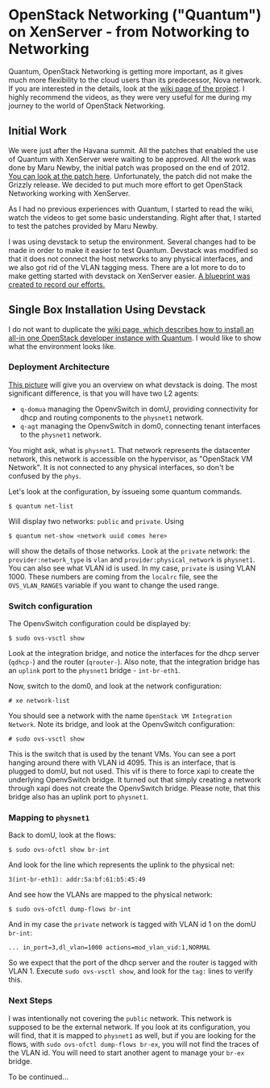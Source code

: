 # OpenStack Networking ("Quantum") on XenServer - from Notworking to Networking

Quantum, OpenStack Networking is getting more important, as it gives much more
flexibility to the cloud users than its predecessor, Nova network. If you are
interested in the details, look at the [wiki page of the
project](https://wiki.openstack.org/wiki/Quantum). I highly recommend the
videos, as they were very useful for me during my journey to the world of
OpenStack Networking.

## Initial Work
We were just after the Havana summit. All the patches that enabled the use of
Quantum with XenServer were waiting to be approved. All the work was done by
Maru Newby, the initial patch was proposed on the end of 2012. [You can look at
the patch here](https://review.openstack.org/15022). Unfortunately, the patch
did not make the Grizzly release. We decided to put much more effort to get
OpenStack Networking working with XenServer.

As I had no previous experiences with Quantum, I started to read the wiki,
watch the videos to get some basic understanding. Right after that, I started
to test the patches provided by Maru Newby.

I was using devstack to setup the environment. Several changes had to be made
in order to make it easier to test Quantum. Devstack was modified so that it
does not connect the host networks to any physical interfaces, and we also got
rid of the VLAN tagging mess. There are a lot more to do to make getting
started with devstack on XenServer easier.  [A blueprint was created to record
our
efforts.](https://blueprints.launchpad.net/devstack/+spec/xenapi-devstack-cleanup)

## Single Box Installation Using Devstack

I do not want to duplicate the [wiki page, which describes how to install an
all-in one OpenStack developer instance with
Quantum](https://wiki.openstack.org/wiki/QuantumDevstackOvsXcp). I would like
to show what the environment looks like.

### Deployment Architecture
[This picture](http://goo.gl/BuAdg) will give you an overview on what devstack
is doing. The most significant difference, is that you will have two L2 agents:

 - `q-domua` managing the OpenvSwitch in domU, providing connectivity for dhcp
   and routing components to the `physnet1` network.
 - `q-agt` managing the OpenvSwitch in dom0, connecting tenant interfaces to
   the `physnet1` network.

You might ask, what is `physnet1`. That network represents the datacenter
network, this network is accessible on the hypervisor, as "OpenStack VM
Network". It is not connected to any physical interfaces, so don't be confused
by the `phys`.

Let's look at the configuration, by issueing some quantum commands.

    $ quantum net-list

Will display two networks: `public` and `private`. Using

    $ quantum net-show <network uuid comes here>

will show the details of those networks. Look at the `private` network: the
`provider:network_type` is `vlan` and `provider:physical_network` is
`physnet1`. You can also see what VLAN id is used.  In my case, `private` is
using VLAN 1000. These numbers are coming from the `localrc` file, see the
`OVS_VLAN_RANGES` variable if you want to change the used range.

### Switch configuration
The OpenvSwitch configuration could be displayed by:

    $ sudo ovs-vsctl show

Look at the integration bridge, and notice the interfaces for the dhcp server
(`qdhcp-`) and the router (`qrouter-`). Also note, that the integration
bridge has an `uplink` port to the `physnet1` bridge - `int-br-eth1`.

Now, switch to the dom0, and look at the network configuration:

    # xe network-list

You should see a network with the name `OpenStack VM Integration Network`. Note
its bridge, and look at the OpenvSwitch configuration:

    # sudo ovs-vsctl show

This is the switch that is used by the tenant VMs. You can see a port hanging
around there with VLAN id 4095. This is an interface, that is plugged to domU,
but not used. This vif is there to force xapi to create the underlying
OpenvSwitch bridge. It turned out that simply creating a network through xapi
does not create the OpenvSwitch bridge. Please note, that this bridge also has
an uplink port to `physnet1`.

### Mapping to `physnet1`
Back to domU, look at the flows:

    $ sudo ovs-ofctl show br-int

And look for the line which represents the uplink to the physical net:

    3(int-br-eth1): addr:5a:bf:61:b5:45:49

And see how the VLANs are mapped to the physical network:

    $ sudo ovs-ofctl dump-flows br-int

And in my case the `private` network is tagged with VLAN id 1 on the domU
`br-int`:

    ... in_port=3,dl_vlan=1000 actions=mod_vlan_vid:1,NORMAL

So we expect that the port of the dhcp server and the router is tagged with
VLAN 1. Execute `sudo ovs-vsctl show`, and look for the `tag:` lines to verify
this.

### Next Steps

I was intentionally not covering the `public` network. This network is
supposed to be the external network. If you look at its configuration, you
will find, that it is mapped to `physnet1` as well, but if you are looking
for the flows, with `sudo ovs-ofctl dump-flows br-ex`, you will not find
the traces of the VLAN id. You will need to start another agent to manage
your `br-ex` bridge.

To be continued...
